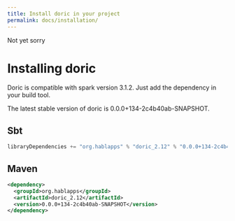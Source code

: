 ```yaml
---
title: Install doric in your project
permalink: docs/installation/
---
```

Not yet sorry
# Installing doric
Doric is compatible with spark version 3.1.2. Just add the dependency in your build tool.

The latest stable version of doric is 0.0.0+134-2c4b40ab-SNAPSHOT.

## Sbt
```scala
libraryDependencies += "org.hablapps" % "doric_2.12" % "0.0.0+134-2c4b40ab-SNAPSHOT"
```
## Maven
```xml
<dependency>
  <groupId>org.hablapps</groupId>
  <artifactId>doric_2.12</artifactId>
  <version>0.0.0+134-2c4b40ab-SNAPSHOT</version>
</dependency>
```
